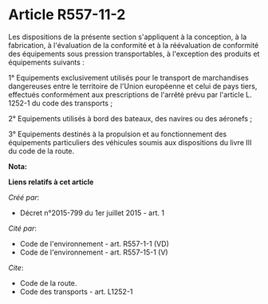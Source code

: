 # Article R557-11-2

Les dispositions de la présente section s'appliquent à la conception, à la fabrication, à l'évaluation de la conformité et à
la réévaluation de conformité des équipements sous pression transportables, à l'exception des produits et équipements
suivants :

1° Equipements exclusivement utilisés pour le transport de marchandises dangereuses entre le territoire de l'Union européenne
et celui de pays tiers, effectués conformément aux prescriptions de l'arrêté prévu par l'article L. 1252-1 du code des
transports ;

2° Equipements utilisés à bord des bateaux, des navires ou des aéronefs ;

3° Equipements destinés à la propulsion et au fonctionnement des équipements particuliers des véhicules soumis aux
dispositions du livre III du code de la route.

**Nota:**



**Liens relatifs à cet article**

_Créé par_:

  - Décret n°2015-799 du 1er juillet 2015 - art. 1

_Cité par_:

  - Code de l'environnement - art. R557-1-1 (VD)
  - Code de l'environnement - art. R557-15-1 (V)

_Cite_:

  - Code de la route.
  - Code des transports - art. L1252-1
